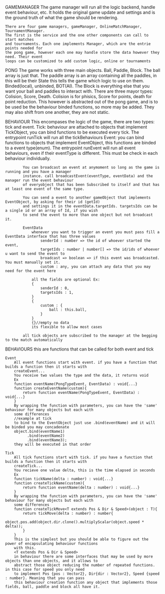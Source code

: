 GAMEMANAGER
    The game manager will run all the logic backend, handle event behaviour,
    etc. It holds the original game update and settings and is the ground truth
    of what the game should be rendering.

    There are four game managers, gameManager, OnlineMatchManager, TournamentManager.
    The first is the service and the one other components can call to start matches
    and tournaments. Each one implements Manager, which are the entrie points needed for
    the pong game, however each one may handle store the data however they need. Their event
    loops can be customized to add custom logic, online or tournaments

PONG
    The game works with three main objects. Ball, Paddle, Block.
    The ball array is just that.
    The paddle array is an array containing all the paddles, in this will be their State
    this tells the game which logic to use on them. Binded(local), unbinded, BOT(AI).
    The Block is everything else that you want your ball and paddles to interact with. There
    are three mayor types: Colision, Score, Death. Colision is for phisics, Score for points,
    death for point reduction. This however is abstracted out of the pong game, and is to be used
    be the behaviour binded functions, so more may be added. They may also shift from one another,
    they are not static.

BEHAVIOUR
    This encompases the logic of the game, there are two types: tick and event.
        Tick:
            behaviour are attached to objects that implement TickObject, you can bind functions to be
            executed every tick. The entrypoint runTick will run all the tickBehaviours
        Event:
            you can bind functions to objects that implement EventObject, this functions are binded to a
            event type(enum). The entrypoint runEvent will run all event behaviours, even if their eventType
            is different. This must be check in each behaviour individually.

            You can broadcast an event at anymoment so long as the game is running and you have a manager
            instance. call broadcastEvent(eventType, eventData) and the manager run the event behaviour
            of everyobject that has been Subscribed to itself and that has at least one event of the same type.

            You can send a event to another gameObject that implements EventObject, by asking for their id (getId)
            and settings it in the eventData.targetIds. targetsIds can be a single id or an array of Id, if you wish
            to send the event to more than one object but not broadcast it.

            EventData
                whenever you want to trigger an event you must pass fill a EventData interface that has three values
                    senderId : number => the id of whoever started the event,
                    targetIds : number | number[] => the id/ids of whoever u want to send the event to
                    broadcast => boolean => if this event was broadcasted. You must manually set it.
                    custom : any, you can attach any data that you may need for the event here
                
                all the fields are optional Ex:
                {
                    senderId : 0,
                    targetsIds : 1,
                }
                {
                    custom : {
                        ball : this.ball,
                    }
                }
                {}//empty no data
                its flexible to allow most cases

            all tick objects are subscribed to the manager at the begging to the match automatically


BEHAVIOURS
    this are functions that can be called for both event and tick

    Event
        All event functions start with event. if you have a function that builds a function then it starts with
        createEvent...
        You receive two values the type and the data, it returns void
        Ex
        function eventName(PongTypeEvent, EventData) : void{...}
        function createEventName(custom){
            return function eventName(PongTypeEvent, EventData) : void{...}
        }
        By wrapping the function with parameters, you can have the 'same' behaviour for many objects but each with
        some differences
        //example at tick
        to bind to the EventObject just use .bind(eventName) and it will be binded you may concadenate
        object.bind(eventName1)
              .bind(eventName2)
              .bind(eventName3);
        they will be executed in that order
    
    Tick
        All tick functions start with tick. if you have a function that builds a function then it starts with
        createTick...
        You recieve one value delta, this is the time elapsed in seconds
        Ex
        function tickName(delta : number) : void{...}
        function createTickName(custom){
            return function eventName(delta : number) : void{...}
        }
        By wrapping the function with parameters, you can have the 'same' behaviour for many objects but each with
        some differences
        function createTickMove<T extends Pos & Dir & Speed>(object : T){
            return tickMove(delta : number) : number{
                object.pos.add(object.dir.clone().multiplyScalar(object.speed * delta));
            }
        }
        This is the simplest but you should be able to figure out the power of encapsulating behaviour functions
        with this.
        <T extends Pos & Dir & Speed>
        in behaviour there are some interfaces that may be used by more objects than one objects, and it allows to
        abstract those object reducing the number of repeated functions. in this case for speed you only need
        to implement Pos {pos : Vector2}, Dir{dir : Vector2}, Speed {speed : number}. Meaning that you can pass
        this behaviour creation function any object that implements those fields, ball, paddle and block all have it.
